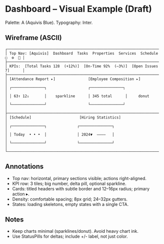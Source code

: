 # Dashboard – Visual Example (Draft)

Palette: A (Aquivis Blue). Typography: Inter.

## Wireframe (ASCII)
```
┌──────────────────────────────────────────────────────────────────────────────┐
│ Top Nav: [Aquivis]  Dashboard  Tasks  Properties  Services  Schedule  ▢  ⚙  👤 │
├──────────────────────────────────────────────────────────────────────────────┤
│ KPIs:  [Total Tasks 128  (+12%)]  [On-Time 92%  (–3%)]  [Open Issues 7]      │
├──────────────────────────────────────────────────────────────────────────────┤
│ [Attendance Report ▸]               [Employee Composition ▸]                  │
│ ┌───────────────┐                   ┌───────────────┐                         │
│ │ 63↑ 12↓       │    sparkline      │ 345 total      │     donut               │
│ └───────────────┘                   └───────────────┘                         │
├──────────────────────────────────────────────────────────────────────────────┤
│ [Schedule]                      [Hiring Statistics]                           │
│ ┌───────────────┐              ┌───────────────┐                              │
│ │ Today  • • •  │              │ 2024▼  ————   │                              │
│ └───────────────┘              └───────────────┘                              │
└──────────────────────────────────────────────────────────────────────────────┘
```

## Annotations
- Top nav: horizontal, primary sections visible; actions right-aligned.
- KPI row: 3 tiles; big number, delta pill, optional sparkline.
- Cards: titled headers with subtle border and 12–16px radius; primary action ▸.
- Density: comfortable spacing; 8px grid; 24–32px gutters.
- States: loading skeletons, empty states with a single CTA.

## Notes
- Keep charts minimal (sparklines/donut). Avoid heavy chart ink.
- Use StatusPills for deltas; include +/- label, not just color.
